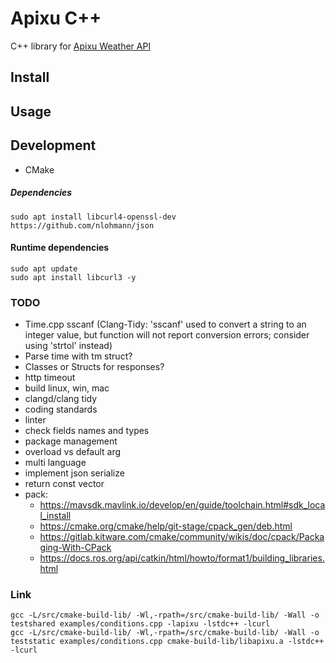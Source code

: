 # Apixu C++

C++ library for [Apixu Weather API](https://www.apixu.com/api.aspx)

## Install

## Usage

## Development
* CMake

##### Dependencies
```
sudo apt install libcurl4-openssl-dev
https://github.com/nlohmann/json
```

#### Runtime dependencies
```
sudo apt update
sudo apt install libcurl3 -y
```

### TODO
- Time.cpp sscanf (Clang-Tidy: 'sscanf' used to convert a string to an integer value, but function will not report conversion errors; consider using 'strtol' instead)
- Parse time with tm struct?
- Classes or Structs for responses?
- http timeout
- build linux, win, mac
- clangd/clang tidy
- coding standards
- linter
- check fields names and types
- package management
- overload vs default arg
- multi language
- implement json serialize
- return const vector
- pack:
    - https://mavsdk.mavlink.io/develop/en/guide/toolchain.html#sdk_local_install
    - https://cmake.org/cmake/help/git-stage/cpack_gen/deb.html
    - https://gitlab.kitware.com/cmake/community/wikis/doc/cpack/Packaging-With-CPack
    - https://docs.ros.org/api/catkin/html/howto/format1/building_libraries.html

### Link
```
gcc -L/src/cmake-build-lib/ -Wl,-rpath=/src/cmake-build-lib/ -Wall -o testshared examples/conditions.cpp -lapixu -lstdc++ -lcurl
gcc -L/src/cmake-build-lib/ -Wl,-rpath=/src/cmake-build-lib/ -Wall -o teststatic examples/conditions.cpp cmake-build-lib/libapixu.a -lstdc++ -lcurl
```
